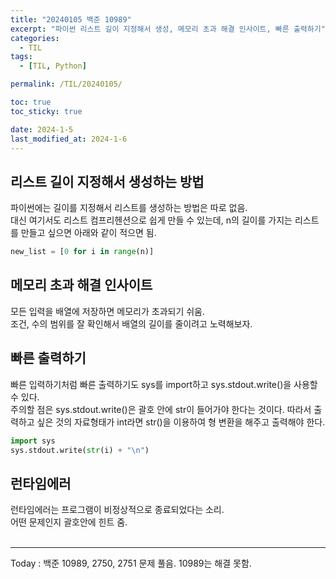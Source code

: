 ```yaml
---
title: "20240105 백준 10989"
excerpt: "파이썬 리스트 길이 지정해서 생성, 메모리 초과 해결 인사이트, 빠른 출력하기"
categories:
  - TIL
tags:
  - [TIL, Python]

permalink: /TIL/20240105/

toc: true
toc_sticky: true

date: 2024-1-5
last_modified_at: 2024-1-6
---
```


## 리스트 길이 지정해서 생성하는 방법
파이썬에는 길이를 지정해서 리스트를 생성하는 방법은 따로 없음. <br>
대신 여기서도 리스트 컴프리헨션으로 쉽게 만들 수 있는데, n의 길이를 가지는 리스트를 만들고 싶으면 아래와 같이 적으면 됨.
```python
new_list = [0 for i in range(n)]
```

## 메모리 초과 해결 인사이트
모든 입력을 배열에 저장하면 메모리가 초과되기 쉬움.<br>
조건, 수의 범위를 잘 확인해서 배열의 길이를 줄이려고 노력해보자.

## 빠른 출력하기
빠른 입력하기처럼 빠른 출력하기도 sys를 import하고 sys.stdout.write()을 사용할 수 있다.<br>
주의할 점은 sys.stdout.write()은 괄호 안에 str이 들어가야 한다는 것이다. 따라서 출력하고 싶은 것의 자료형태가 int라면 str()을 이용하여 형 변환을 해주고 출력해야 한다.
```python
import sys
sys.stdout.write(str(i) + "\n")
```

## 런타임에러
런타임에러는 프로그램이 비정상적으로 종료되었다는 소리.<br>
어떤 문제인지 괄호안에 힌트 줌.
<br><br>
<hr>
Today : 백준 10989, 2750, 2751 문제 풀음. 10989는 해결 못함.
